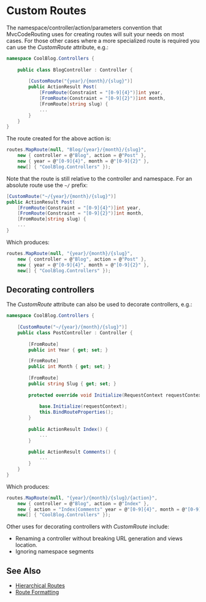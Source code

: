 Custom Routes
=============
The namespace/controller/action/parameters convention that MvcCodeRouting uses for creating routes will suit your needs on most cases. For those other cases where a more specialized route is required you can use the *CustomRoute* attribute, e.g.:

```csharp
namespace CoolBlog.Controllers {
    
    public class BlogController : Controller {
      
        [CustomRoute("{year}/{month}/{slug}")]
        public ActionResult Post(
            [FromRoute(Constraint = "[0-9]{4}")]int year, 
            [FromRoute(Constraint = "[0-9]{2}")]int month, 
            [FromRoute]string slug) {
            ...
        }
    }
}
```

The route created for the above action is:

```csharp
routes.MapRoute(null, "Blog/{year}/{month}/{slug}", 
    new { controller = @"Blog", action = @"Post" }, 
    new { year = @"[0-9]{4}", month = @"[0-9]{2}" }, 
    new[] { "CoolBlog.Controllers" });
```

Note that the route is still relative to the controller and namespace. For an absolute route use the `~/` prefix:

```csharp
[CustomRoute("~/{year}/{month}/{slug}")]
public ActionResult Post(
    [FromRoute(Constraint = "[0-9]{4}")]int year, 
    [FromRoute(Constraint = "[0-9]{2}")]int month, 
    [FromRoute]string slug) {
    ...
}
```

Which produces:

```csharp
routes.MapRoute(null, "{year}/{month}/{slug}", 
    new { controller = @"Blog", action = @"Post" }, 
    new { year = @"[0-9]{4}", month = @"[0-9]{2}" }, 
    new[] { "CoolBlog.Controllers" });
```

Decorating controllers
----------------------
The *CustomRoute* attribute can also be used to decorate controllers, e.g.:

```csharp
namespace CoolBlog.Controllers {
    
    [CustomRoute("~/{year}/{month}/{slug}")]
    public class PostController : Controller {
          
        [FromRoute]
        public int Year { get; set; }

        [FromRoute]
        public int Month { get; set; }
        
        [FromRoute]
        public string Slug { get; set; }
        
        protected override void Initialize(RequestContext requestContext) {
            
            base.Initialize(requestContext);
            this.BindRouteProperties();
        }
        
        public ActionResult Index() {
            ...
        }
        
        public ActionResult Comments() {
            ...
        }
    }
}
```

Which produces:

```csharp
routes.MapRoute(null, "{year}/{month}/{slug}/{action}", 
    new { controller = @"Blog", action = @"Index" }, 
    new { action = "Index|Comments" year = @"[0-9]{4}", month = @"[0-9]{2}" }, 
    new[] { "CoolBlog.Controllers" });
```

Other uses for decorating controllers with *CustomRoute* include:

- Renaming a controller without breaking URL generation and views location.
- Ignoring namespace segments

See Also
--------
- [Hierarchical Routes][1]
- [Route Formatting][2]

[1]: Hierarchical-Routes.md
[2]: Route-Formatting.md
